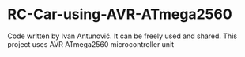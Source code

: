 # RC-Car-using-AVR-ATmega2560
Code written by Ivan Antunović. It can be freely used and shared. This project uses AVR ATmega2560 microcontroller unit
